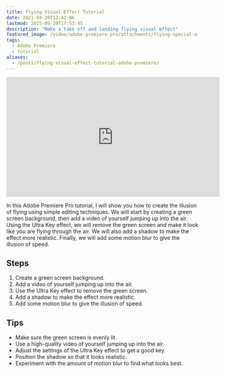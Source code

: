 ```yaml
---
title: Flying Visual Effect Tutorial
date: 2021-04-20T13:42:06
lastmod: 2025-09-30T17:53:45
description: "Make a take off and landing flying visual effect"
featured_image: /video/adobe-premiere-pro/attachments/flying-special-effect-in-adobe-premiere-tutorial.jpg
tags:
  - Adobe Premiere
  - tutorial
aliases:
  - /posts/flying-visual-effect-tutorial-adobe-premiere/
---
```


<div class="iframe-16-9-container">
<iframe class="youTubeIframe" width="560" height="315" src="https://www.youtube.com/embed/Ow3H6kZ8lR0?si=h8sA9v5exvPiMB9v" title="YouTube video player" frameborder="0" allow="accelerometer; autoplay; clipboard-write; encrypted-media; gyroscope; picture-in-picture; web-share" referrerpolicy="strict-origin-when-cross-origin" allowfullscreen></iframe>
</div>

In this Adobe Premiere Pro tutorial, I will show you how to create the illusion of flying using simple editing techniques. We will start by creating a green screen background, then add a video of yourself jumping up into the air. Using the Ultra Key effect, we will remove the green screen and make it look like you are flying through the air. We will also add a shadow to make the effect more realistic. Finally, we will add some motion blur to give the illusion of speed.

## Steps

1. Create a green screen background.
2. Add a video of yourself jumping up into the air.
3. Use the Ultra Key effect to remove the green screen.
4. Add a shadow to make the effect more realistic.
5. Add some motion blur to give the illusion of speed.

## Tips

- Make sure the green screen is evenly lit.
- Use a high-quality video of yourself jumping up into the air.
- Adjust the settings of the Ultra Key effect to get a good key.
- Position the shadow so that it looks realistic.
- Experiment with the amount of motion blur to find what looks best.
